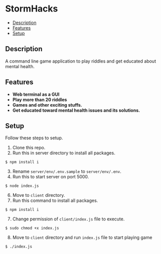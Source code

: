 # StormHacks

* [Description](#description)
* [Features](#features)
* [Setup](#setup)

## Description
A command line game application to play riddles and get educated about mental health.

## Features

* **Web terminal as a GUI**
* **Play more than 20 riddles**
* **Games and other exciting stuffs.**
* **Get educated toward mental health issues and its solutions.**

## Setup

Follow these steps to setup.

1. Clone this repo.
2. Run this in server directory to install all packages.
```
$ npm install i
```
3. Rename `server/env/.env.sample` to `server/env/.env`.
4. Run this to start server on port 5000.
```
$ node index.js
```
6. Move to `client` directory.
7. Run this command to install all packages.
```
$ npm install i
```
7. Change permission of `client/index.js` file to execute.
```
$ sudo chmod +x index.js
```
8. Move to `client` directory and run `index.js` file to start playing game 
```
$ ./index.js
```